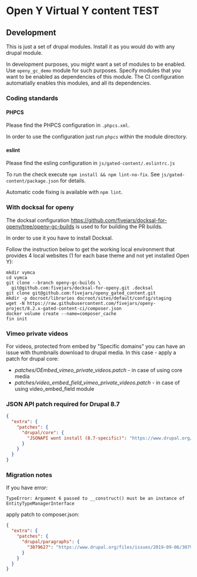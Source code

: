 # Open Y Virtual Y content TEST

## Development

This is just a set of drupal modules. Install it as you would do with any
drupal module.

In development purposes, you might want a set of modules to be enabled. Use
`openy_gc_demo` module for such purposes. Specify modules that you want to be
enabled as dependencies of this module. The CI configuration automatially
enables this modules, and all its dependencies.

### Coding standards

#### PHPCS

Please find the PHPCS configuration in `.phpcs.xml`.

In order to use the configuration just run `phpcs` within the module directory.

#### eslint

Please find the esling configuration in `js/gated-content/.eslintrc.js`

To run the check execute `npm install && npm lint-no-fix`. See
`js/gated-content/package.json` for details.

Automatic code fixing is available with `npm lint`.

### With docksal for openy

The docksal configuration
https://github.com/fivejars/docksal-for-openy/tree/openy-gc-builds is used to
for building the PR builds.

In order to use it you have to install Docksal.

Follow the instruction below to get the working local environment that provides
4 local websites (1 for each base theme and not yet installed Open Y):

```shell script
mkdir vymca
cd vymca
git clone --branch openy-gc-builds \
  git@github.com:fivejars/docksal-for-openy.git .docksal
git clone git@github.com:fivejars/openy_gated_content.git
mkdir -p docroot/libraries docroot/sites/default/config/staging
wget -N https://raw.githubusercontent.com/fivejars/openy-project/8.2.x-gated-content-ci/composer.json
docker volume create --name=composer_cache
fin init
```

### Vimeo private videos

For videos, protected from embed by "Specific domains" you can have an issue
with thumbnails download to drupal media. In this case - apply a patch
for drupal core:

* _patches/OEmbed\_vimeo\_private\_videos.patch_ - in case of using core media
* _patches/video\_embed\_field\_vimeo\_private\_videos.patch_ - in case of
using video_embed_field module


### JSON API patch required for Drupal 8.7

```json
{
  "extra": {
    "patches": {
      "drupal/core": {
        "JSONAPI wont install (8.7-specific)": "https://www.drupal.org/files/issues/2019-05-23/jsonapi_2996114.patch"
      }
    }
  }
}
```

### Migration notes
If you have error:
```
TypeError: Argument 6 passed to __construct() must be an instance of EntityTypeManagerInterface
```
apply patch to composer.json:
```json
{
  "extra": {
    "patches": {
      "drupal/paragraphs": {
        "3079627": "https://www.drupal.org/files/issues/2019-09-06/3079627-4.paragraphs.Argument-6-passed-to-construct.patch"
      }
    }
  }
}
```

